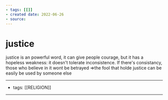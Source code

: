 ```yaml
---
- tags: [[]]
- created date: 2022-06-26
- source: 
---
```


# justice

justice is an powerful word, it can give people courage, but it has a hopeless weakness: it doesn't tolerate inconsistence. If there's consistancy, those who believe in it wont be betrayed
=>the fool that holde justice can be  easily be used by someone else

---
- tags: [[RELIGION]]
---